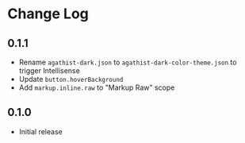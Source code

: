 # Change Log

## 0.1.1

- Rename `agathist-dark.json` to `agathist-dark-color-theme.json` to trigger Intellisense
- Update `button.hoverBackground`
- Add `markup.inline.raw` to "Markup Raw" scope

## 0.1.0

- Initial release

